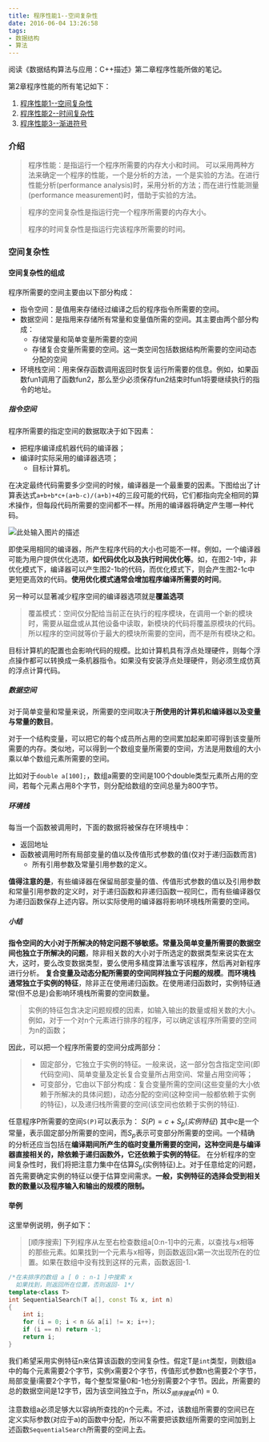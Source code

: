 ```yaml
---
title: 程序性能1--空间复杂性
date: 2016-06-04 13:26:58
tags:
- 数据结构
- 算法 
---
```

阅读《数据结构算法与应用：C++描述》第二章程序性能所做的笔记。

第2章程序性能的所有笔记如下：

1. [程序性能1--空间复杂性](http://ccc013.github.io/2016/06/04/%E7%A8%8B%E5%BA%8F%E6%80%A7%E8%83%BD1-%E7%A9%BA%E9%97%B4%E5%A4%8D%E6%9D%82%E6%80%A7/)
2. [程序性能2--时间复杂性](http://ccc013.github.io/2016/06/04/%E7%A8%8B%E5%BA%8F%E6%80%A7%E8%83%BD2-%E6%97%B6%E9%97%B4%E5%A4%8D%E6%9D%82%E6%80%A7/)
3. [程序性能3--渐进符号](http://ccc013.github.io/2016/06/07/%E7%A8%8B%E5%BA%8F%E6%80%A7%E8%83%BD3-%E6%B8%90%E8%BF%9B%E7%AC%A6%E5%8F%B7/)

### 介绍

> 程序性能：是指运行一个程序所需要的内存大小和时间。
> 可以采用两种方法来确定一个程序的性能，一个是分析的方法，一个是实验的方法。在进行性能分析(performance analysis)时，采用分析的方法；而在进行性能测量(performance measurement)时，借助于实验的方法。


> 程序的空间复杂性是指运行完一个程序所需要的内存大小。
>
> 程序的时间复杂性是指运行完该程序所需要的时间。

### 空间复杂性

#### 空间复杂性的组成

程序所需要的空间主要由以下部分构成：

- 指令空间：是值用来存储经过编译之后的程序指令所需要的空间。
- 数据空间：是指用来存储所有常量和变量值所需的空间。其主要由两个部分构成：
    - 存储常量和简单变量所需要的空间
    - 存储复合变量所需要的空间。这一类空间包括数据结构所需要的空间动态分配的空间
- 环境栈空间：用来保存函数调用返回时恢复运行所需要的信息。例如，如果函数fun1调用了函数fun2，那么至少必须保存fun2结束时fun1将要继续执行的指令的地址。

##### 指令空间

  程序所需要的指定空间的数据取决于如下因素：
- 把程序编译成机器代码的编译器；
- 编译时实际采用的编译器选项；
    - 目标计算机。

在决定最终代码需要多少空间的时候，编译器是一个最重要的因素。下图给出了计算表达式`a+b+b*c+(a+b-c)/(a+b)+4`的三段可能的代码，它们都指向完全相同的算术操作，但每段代码所需要的空间都不一样。所用的编译器将确定产生哪一种代码。

![此处输入图片的描述][1]

即使采用相同的编译器，所产生程序代码的大小也可能不一样。例如，一个编译器可能为用户提供优化选项，**如代码优化以及执行时间优化等**。如，在图2-1中，非优化模式下，编译器可以产生图2-1b的代码，而优化模式下，则会产生图2-1c中更短更高效的代码。**使用优化模式通常会增加程序编译所需要的时间**。

另一种可以显著减少程序空间的编译器选项就是**覆盖选项**

> 覆盖模式：空间仅分配给当前正在执行的程序模块，在调用一个新的模块时，需要从磁盘或从其他设备中读取，新模块的代码将覆盖原模块的代码。所以程序的空间就等价于最大的模块所需要的空间，而不是所有模块之和。

目标计算机的配置也会影响代码的规模。比如计算机具有浮点处理硬件，则每个浮点操作都可以转换成一条机器指令。如果没有安装浮点处理硬件，则必须生成仿真的浮点计算代码。

##### 数据空间

对于简单变量和常量来说，所需要的空间取决于**所使用的计算机和编译器以及变量与常量的数目**。

对于一个结构变量，可以把它的每个成员所占用的空间累加起来即可得到该变量所需要的内存。类似地，可以得到一个数组变量所需要的空间，方法是用数组的大小乘以单个数组元素所需要的空间。

比如对于`double a[100];`，数组a需要的空间是100个double类型元素所占用的空间，若每个元素占用8个字节，则分配给数组的空间总量为800字节。

##### 环境栈
 每当一个函数被调用时，下面的数据将被保存在环境栈中：

- 返回地址
- 函数被调用时所有局部变量的值以及传值形式参数的值(仅对于递归函数而言)
    - 所有引用参数及常量引用参数的定义。

**值得注意的是**，有些编译器在保留局部变量的值、传值形式参数的值以及引用参数和常量引用参数的定义时，对于递归函数和非递归函数一视同仁，而有些编译器仅为递归函数保存上述内容。所以实际使用的编译器将影响环境栈所需要的空间。

##### 小结
**指令空间的大小对于所解决的特定问题不够敏感。常量及简单变量所需要的数据空间也独立于所解决的问题**，除非相关数的大小对于所选定的数据类型来说实在太大，这时，要么改变数据类型，要么使用多精度算法重写该程序，然后再对新程序进行分析。
**复合变量及动态分配所需要的空间同样独立于问题的规模**。**而环境栈通常独立于实例的特征**，除非正在使用递归函数。在使用递归函数时，实例特征通常(但不总是)会影响环境栈所需要的空间数量。

> 实例的特征包含决定问题规模的因素，如输入输出的数量或相关数的大小。例如，对于一个对n个元素进行排序的程序，可以确定该程序所需要的空间为n的函数；

因此，可以把一个程序所需要的空间分成两部分：

> - 固定部分，它独立于实例的特征。一般来说，这一部分包含指定空间(即代码空间)、简单变量及定长复合变量所占用空间、常量占用空间等；
> - 可变部分，它由以下部分构成：复合变量所需的空间(这些变量的大小依赖于所解决的具体问题)，动态分配的空间(这种空间一般都依赖于实例的特征)，以及递归栈所需要的空间(该空间也依赖于实例的特征).

任意程序P所需要的空间`S(P)`可以表示为：
$S(P) = c + S_p(实例特征)$
其中c是一个常量，表示固定部分所需要的空间，而$S_p$表示可变部分所需要的空间。一个精确的分析还应当包括在**编译期间所产生的临时变量所需要的空间，这种空间是与编译器直接相关的，除依赖于递归函数外，它还依赖于实例的特征**。
在分析程序的空间复杂性时，我们将把注意力集中在估算$S_p$(实例特征)上。对于任意给定的问题，首先需要确定实例的特征以便于估算空间需求。**一般，实例特征的选择会受到相关数的数量以及程序输入和输出的规模的限制。**

#### 举例
这里举例说明，例子如下：

> [顺序搜索] 下列程序从左至右检查数组a[0:n-1]中的元素，以查找与x相等的那些元素。如果找到一个元素与x相等，则函数返回x第一次出现所在的位置。如果在数组中没有找到这样的元素，函数返回-1.

```c++
/*在未排序的数组 a [ 0 : n-1 ]中搜索 x
  如果找到，则返回所在位置，否则返回- 1*/
template<class T>
int SequentialSearch(T a[], const T& x, int n)
{
    int i;
    for (i = 0; i < n && a[i] != x; i++);
    if (i == n) return -1;
    return i;
}
```
我们希望采用实例特征n来估算该函数的空间复杂性。假定T是`int`类型，则数组a中的每个元素需要2个字节，实例x需要2个字节，传值形式参数n也需要2个字节，局部变量i需要2个字节，每个整型常量0和-1也分别需要2个字节。因此，所需要的总的数据空间是12字节，因为该空间独立于n，所以$S_{顺序搜索}$(n) = 0.

注意数组a必须足够大以容纳所查找的n个元素。不过，该数组所需要的空间已在定义实际参数(对应于a)的函数中分配，所以不需要把该数组所需要的空间加到上述函数`SequentialSearch`所需要的空间上去。

[1]: http://7xrluf.com1.z0.glb.clouddn.com/%E5%9B%BE2-1.png